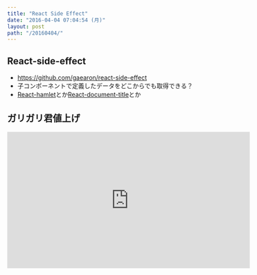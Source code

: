 ```yaml
---
title: "React Side Effect"
date: "2016-04-04 07:04:54 (月)"
layout: post
path: "/20160404/"
---
```



## React-side-effect

- https://github.com/gaearon/react-side-effect
- 子コンポーネントで定義したデータをどこからでも取得できる？
- [React-hamlet](https://github.com/nfl/react-helmet)とか[React-document-title](https://github.com/gaearon/react-document-title)とか


## ガリガリ君値上げ

<iframe width="560" height="315" src="https://www.youtube.com/embed/3rfU3zaoRz8" frameborder="0" allowfullscreen></iframe>
